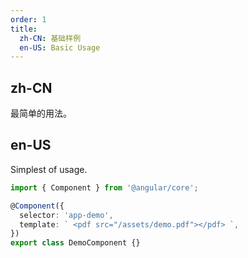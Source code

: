 ```yaml
---
order: 1
title:
  zh-CN: 基础样例
  en-US: Basic Usage
---
```


## zh-CN

最简单的用法。

## en-US

Simplest of usage.

```ts
import { Component } from '@angular/core';

@Component({
  selector: 'app-demo',
  template: ` <pdf src="/assets/demo.pdf"></pdf> `,
})
export class DemoComponent {}
```

